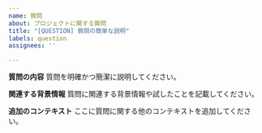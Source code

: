 ```yaml
---
name: 質問
about: プロジェクトに関する質問
title: "[QUESTION] 質問の簡単な説明"
labels: question
assignees: ''

---
```


**質問の内容**
質問を明確かつ簡潔に説明してください。

**関連する背景情報**
質問に関連する背景情報や試したことを記載してください。

**追加のコンテキスト**
ここに質問に関する他のコンテキストを追加してください。
